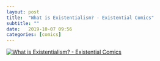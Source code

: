 ```yaml
---
layout: post
title:  "What is Existentialism? - Existential Comics"
subtitle: ""
date:   2019-10-07 09:56
categories: [comics]
---
```

 [![What is Existentialism? - Existential Comics](https://static.existentialcomics.com/comics/WhatIsExistentialism.png)](https://existentialcomics.com/comic/295)
